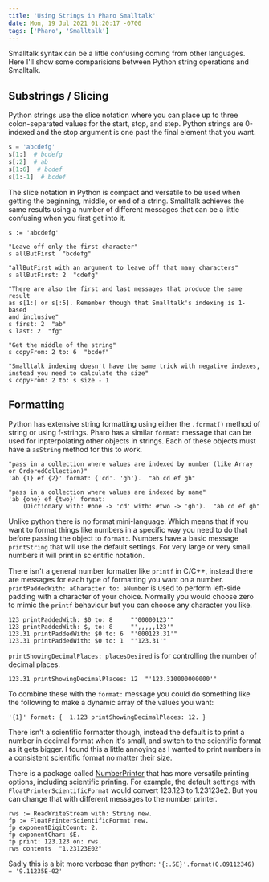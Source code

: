 ```yaml
---
title: 'Using Strings in Pharo Smalltalk'
date: Mon, 19 Jul 2021 01:20:17 -0700
tags: ['Pharo', 'Smalltalk']
---
```


Smalltalk syntax can be a little confusing coming from other languages. Here I'll show some comparisions 
between Python string operations and Smalltalk.

## Substrings / Slicing
Python strings use the slice notation where you can place up to three colon-separated values for the start, stop,
and step. Python strings are 0-indexed and the stop argument is one past the final element that you want.
```python
s = 'abcdefg'
s[1:]  # bcdefg
s[:2]  # ab
s[1:6]  # bcdef
s[1:-1]  # bcdef
```
The slice notation in Python is compact and versatile to be used when getting the beginning, middle, or end
of a string. Smalltalk achieves the same results using a number of different messages that can be a little 
confusing when you first get into it.

```smalltalk
s := 'abcdefg'

"Leave off only the first character"
s allButFirst  "bcdefg"

"allButFirst with an argument to leave off that many characters"
s allButFirst: 2  "cdefg"

"There are also the first and last messages that produce the same result
as s[1:] or s[:5]. Remember though that Smalltalk's indexing is 1-based 
and inclusive"
s first: 2  "ab"
s last: 2  "fg"

"Get the middle of the string"
s copyFrom: 2 to: 6  "bcdef"

"Smalltalk indexing doesn't have the same trick with negative indexes,
instead you need to calculate the size"
s copyFrom: 2 to: s size - 1 
```

## Formatting

Python has extensive string formatting using either the `.format()` method of string or using f-strings.
Pharo has a similar `format:` message that can be used for inpterpolating other objects in strings.
Each of these objects must have a `asString` method for this to work.

```smalltalk
"pass in a collection where values are indexed by number (like Array or OrderedCollection)"
'ab {1} ef {2}' format: {'cd'. 'gh'}.  "ab cd ef gh"

"pass in a collection where values are indexed by name"
'ab {one} ef {two}' format: 
    (Dictionary with: #one -> 'cd' with: #two -> 'gh').  "ab cd ef gh"
```

Unlike python there is no format mini-language. Which means that if you want to format things
like numbers in a specific way you need to do that before passing the object to `format:`.
Numbers have a basic message `printString` that will use the default settings. For very large or 
very small numbers it will print in scientific notation.

There isn't a general number formatter like `printf` in C/C++, instead there are messages for each
type of formatting you want on a number. `printPaddedWith: aCharacter to: aNumber` is used to
perform left-side padding with a character of your choice. Normally you would choose zero to
mimic the `printf` behaviour but you can choose any character you like.

```smalltalk
123 printPaddedWith: $0 to: 8     "'00000123'"
123 printPaddedWith: $, to: 8     "',,,,,123'"
123.31 printPaddedWith: $0 to: 6  "'000123.31'"
123.31 printPaddedWith: $0 to: 1  "'123.31'"
```

`printShowingDecimalPlaces: placesDesired` is for controlling the number of decimal places. 

```smalltalk
123.31 printShowingDecimalPlaces: 12  "'123.310000000000'"
```

To combine these with the `format:` message you could do something like the following to make
a dynamic array of the values you want:

```smalltalk
'{1}' format: {  1.123 printShowingDecimalPlaces: 12. }
```

There isn't a scientific formatter though, instead the default is to print a number in decimal
format when it's small, and switch to the scientific format as it gets bigger. I found this
a little annoying as I wanted to print numbers in a consistent scientific format no matter their
size. 

There is a package called [NumberPrinter](http://ss3.gemstone.com/ss/NumberPrinter/) that has more 
versatile printing options, including scientific printing. For example, the default settings with
`FloatPrinterScientificFormat` would convert 123.123 to 1.23123e2. But you can change that with 
different messages to the number printer.

```smalltalk
rws := ReadWriteStream with: String new.
fp := FloatPrinterScientificFormat new.
fp exponentDigitCount: 2.
fp exponentChar: $E.
fp print: 123.123 on: rws.
rws contents  "1.23123E02"
```

Sadly this is a bit more verbose than python: `'{:.5E}'.format(0.09112346) = '9.11235E-02'`
